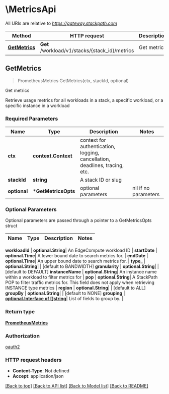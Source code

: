 # \MetricsApi

All URIs are relative to *https://gateway.stackpath.com*

Method | HTTP request | Description
------------- | ------------- | -------------
[**GetMetrics**](MetricsApi.md#GetMetrics) | **Get** /workload/v1/stacks/{stack_id}/metrics | Get metrics



## GetMetrics

> PrometheusMetrics GetMetrics(ctx, stackId, optional)

Get metrics

Retrieve usage metrics for all workloads in a stack, a specific workload, or a specific instance in a workload

### Required Parameters


Name | Type | Description  | Notes
------------- | ------------- | ------------- | -------------
**ctx** | **context.Context** | context for authentication, logging, cancellation, deadlines, tracing, etc.
**stackId** | **string**| A stack ID or slug | 
 **optional** | ***GetMetricsOpts** | optional parameters | nil if no parameters

### Optional Parameters

Optional parameters are passed through a pointer to a GetMetricsOpts struct


Name | Type | Description  | Notes
------------- | ------------- | ------------- | -------------

 **workloadId** | **optional.String**| An EdgeCompute workload ID | 
 **startDate** | **optional.Time**| A lower bound date to search metrics for. | 
 **endDate** | **optional.Time**| An upper bound date to search metrics for. | 
 **type_** | **optional.String**|  | [default to BANDWIDTH]
 **granularity** | **optional.String**|  | [default to DEFAULT]
 **instanceName** | **optional.String**| An instance name within a workload to filter metrics for | 
 **pop** | **optional.String**| A StackPath POP to filter traffic metrics for. This field does not apply when retrieving INSTANCE type metrics | 
 **region** | **optional.String**|  | [default to ALL]
 **groupBy** | **optional.String**|  | [default to NONE]
 **grouping** | [**optional.Interface of []string**](string.md)| List of fields to group by. | 

### Return type

[**PrometheusMetrics**](prometheusMetrics.md)

### Authorization

[oauth2](../README.md#oauth2)

### HTTP request headers

- **Content-Type**: Not defined
- **Accept**: application/json

[[Back to top]](#) [[Back to API list]](../README.md#documentation-for-api-endpoints)
[[Back to Model list]](../README.md#documentation-for-models)
[[Back to README]](../README.md)

